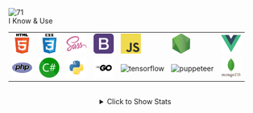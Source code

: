 <img src="https://i.ibb.co/C2p1MYk/71.jpg" alt="71" border="0" ><br>
I Know & Use
<div align="center">
<table><tr>
<td><img src="https://raw.githubusercontent.com/github/explore/80688e429a7d4ef2fca1e82350fe8e3517d3494d/topics/html/html.png" alt="HTML" height="40"></td>
<td><img src="https://raw.githubusercontent.com/github/explore/80688e429a7d4ef2fca1e82350fe8e3517d3494d/topics/css/css.png" alt="CSS" height="40"></td>
<td><img src="https://raw.githubusercontent.com/github/explore/80688e429a7d4ef2fca1e82350fe8e3517d3494d/topics/sass/sass.png" alt="Sass" height="40"></td>
<td><img src="https://raw.githubusercontent.com/github/explore/80688e429a7d4ef2fca1e82350fe8e3517d3494d/topics/bootstrap/bootstrap.png" alt="Bootstrap" height="40"></td>
<td><img src="https://raw.githubusercontent.com/github/explore/80688e429a7d4ef2fca1e82350fe8e3517d3494d/topics/javascript/javascript.png" alt="Javascript" height="40"></td>
<td><img src="https://raw.githubusercontent.com/github/explore/80688e429a7d4ef2fca1e82350fe8e3517d3494d/topics/nodejs/nodejs.png" alt="Node.js" height="40"></td>
<td><img src="https://raw.githubusercontent.com/github/explore/80688e429a7d4ef2fca1e82350fe8e3517d3494d/topics/vue/vue.png" alt="Vue.js" height="40"></td>
  </tr><tr>
<td><img src="https://raw.githubusercontent.com/github/explore/80688e429a7d4ef2fca1e82350fe8e3517d3494d/topics/php/php.png" alt="PHP" height="40"></td>
<td><img src="https://raw.githubusercontent.com/github/explore/80688e429a7d4ef2fca1e82350fe8e3517d3494d/topics/csharp/csharp.png" alt="Javascript" height="40"></td>
<td><img src="https://raw.githubusercontent.com/github/explore/80688e429a7d4ef2fca1e82350fe8e3517d3494d/topics/python/python.png" alt="Python" height="40"></td>
<td><img src="https://raw.githubusercontent.com/github/explore/80688e429a7d4ef2fca1e82350fe8e3517d3494d/topics/go/go.png" alt="GO" height="40"></td>
<td><img src="https://www.vectorlogo.zone/logos/tensorflow/tensorflow-icon.svg" alt="tensorflow" width="40" height="40"/></td>
<td><img src="https://www.vectorlogo.zone/logos/pptrdev/pptrdev-official.svg" alt="puppeteer" width="40" height="40"/></td>
<td><img src="https://raw.githubusercontent.com/devicons/devicon/master/icons/mongodb/mongodb-original-wordmark.svg" alt="mongodb" width="40" height="40"/></td>
  </tr></table><br>
<details>
  <summary>Click to Show Stats</summary>
<img src="https://github-readme-stats.vercel.app/api?username=Hasan-Kilici&show_icons=true&icon_color=79ff97&text_color=9f9f9f&bg_color=0d1117&border_color=0d1117" style="float:left">
<img src="https://github-readme-stats.vercel.app/api/top-langs/?username=Hasan-Kilici&layout=compact&bg_color=0d1117&border_color=0d1117&text-color:79ff97" style="float:left;"><br><br>
 <img src="https://github-readme-streak-stats.herokuapp.com/?user=hasan-kilici&theme=github-dark&show_icons=true"/><br>
 </details>
</div>
